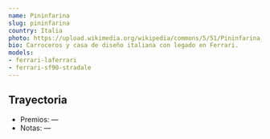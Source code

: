 ```yaml
---
name: Pininfarina
slug: pininfarina
country: Italia
photo: https://upload.wikimedia.org/wikipedia/commons/5/51/Pininfarina_logo.svg
bio: Carroceros y casa de diseño italiana con legado en Ferrari.
models:
- ferrari-laferrari
- ferrari-sf90-stradale
---
```


## Trayectoria

- Premios: —
- Notas: —

